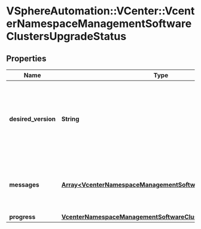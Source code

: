 # VSphereAutomation::VCenter::VcenterNamespaceManagementSoftwareClustersUpgradeStatus

## Properties
Name | Type | Description | Notes
------------ | ------------- | ------------- | -------------
**desired_version** | **String** | Desired version the cluster will be upgraded to. If unset, the cluster upgrade is not in progress. | [optional] 
**messages** | [**Array&lt;VcenterNamespaceManagementSoftwareClustersMessage&gt;**](VcenterNamespaceManagementSoftwareClustersMessage.md) | Current set of messages associated with the upgrade state. | 
**progress** | [**VcenterNamespaceManagementSoftwareClustersUpgradeProgress**](VcenterNamespaceManagementSoftwareClustersUpgradeProgress.md) |  | [optional] 


